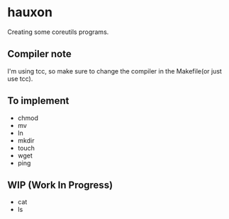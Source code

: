 # hauxon

Creating some coreutils programs.

## Compiler note

I'm using tcc, so make sure to change the compiler in the Makefile(or just use tcc).

## To implement

- chmod
- mv
- ln
- mkdir
- touch
- wget
- ping

## WIP (Work In Progress)

- cat
- ls
